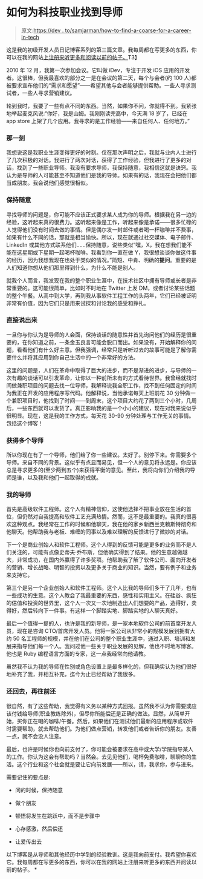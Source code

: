 # 如何为科技职业找到导师

> 原文:[https://dev . to/samjarman/how-to-find-a-coarse-for-a-career-in-tech](https://dev.to/samjarman/how-to-find-mentors-for-a-career-in-tech)

这是我的初级开发人员日记博客系列的第三篇文章。我每周都在写更多的东西，你可以在我的网站[上注册来听更多和阅读以前的帖子。](https://www.samjarman.co.nz/diaries/)T3】

2010 年 12 月，我第一次参加会议。它叫做 iDev，专注于开发 iOS 应用的开发者。这很棒，但我最喜欢的部分之一是在会议的第二天，每个与会者(约 100 人)都被要求宣布他们的“需求和愿望”——希望其他与会者能够提供帮助。一些人寻求测试者，一些人寻求营销建议。

轮到我时，我要了一些有点不同的东西。当然，如果你不问，你就得不到。我紧张地举起麦克风说:“你好，我是山姆。我刚刚读完高中，今天满 18 岁了，已经在 app store 上架了几个应用。我寻求的是工作经验——来自任何人、任何地方。”

### 那一刻

我想说这是我职业生涯变得更好的时刻。仅在那次声明之后，我就与业内人士进行了几次积极的对话。我进行了两次对话，获得了工作经验，但我进行了更多的对话，找到了一些职业导师。我没有要求导师，我保持随意，我相信这就是诀窍。我认为是导师的人可能甚至不知道他们是我的导师。如果有的话，我现在会把他们都当成朋友。我会说他们感觉很相似。

### 保持随意

寻找导师的问题是，你可能不应该正式要求某人成为你的导师。根据我在另一边的经验，这听起来真的很费力。这听起来像是工作，听起来像是承诺——很多忙碌的人觉得他们没有时间去做的事情。但是偶尔发一封邮件或者喝一杯咖啡并不费事，如果有什么不同的话，那就是相当愉快。所以，现在就通过社交媒体、电子邮件、LinkedIn 或其他方式联系他们……保持随意，说些类似“嘿，X，我在想我们能不能在这星期或下星期一起喝杯咖啡。我看到你一直在做 Y，我很想谈谈你做这件事的经历，因为我想我现在也处于类似的情况。”简短、中肯、明确的**提问**。重要的是人们知道你想从他们那里得到什么，为什么不能是别人。

就我个人而言，我发现在我的整个职业生涯中，在技术社区中拥有导师或长者是非常重要的。这可能很简单，比如时不时地在 Twitter 上发 DM，或者讨论某些话题的整个午餐。从高中到大学，再到我从事软件工程工作的头两年，它们已经被证明非常有价值，因为它们只是用来试探和讨论我的感受和挣扎。

### 直接说出来

一旦你与你认为是导师的人会面，保持谈话的随意性并首先询问他们的经历是很重要的，在你知道之前，一条金玉良言可能会脱口而出。如果没有，开始解释你的问题，看看他们有什么好主意。但我强调，经常只是听听过去的故事可能是了解你需要什么并将其应用到你自己生活中的一个非常好的方法。

这里的问题是，人们在革命中取得了巨大的进步，而不是渐进的进步，与导师的一次有趣的谈话可以引发革命，让你以一种前所未有的方式看待世界。我曾经就找时间做兼职项目的问题去找一位导师，我解释说我全职工作，找不到任何固定的时间为我正在开发的应用程序写代码。他解释说，当他承诺每天上班前花 30 分钟做一个兼职项目时，他找到了时间——到周末，这个项目大约花了两到三个小时，几周后，一些东西就可以发货了。真正影响我的是一个小小的建议，现在对我来说似乎很明显。现在，这是我的工作方式，每天花 30-90 分钟处理与工作无关的事情。包括这个博客！

### 获得多个导师

所以你现在有了一个导师，他们给了你一些建议。太好了。别停下来。你需要多个导师。来自不同的背景。这似乎有点显而易见，但一个人的意见将永远是。你应该总是寻求更多的(至少两到五个)来获得平衡的意见。至此，我将向你们介绍我的导师是谁，以及我和他们一起取得的成就。

### 我的导师

首先是高级软件工程师。这个人有精神信仰，这使他选择不把事业放在生活的首位，但仍然对自我提高和软件工艺充满热情。然而，这不是最重要的。我真的很喜欢这种观点。我经常在工作的时候和他聊天，我在他的家乡新西兰克赖斯特彻奇和他聊天。他帮助我与老板、难缠的同事以及难以理解的反馈进行了微妙的对话。

下一个是商业创始人和软件工程师。这个人得到的反馈可能是更多的业务而不是人们关注的，可能有点像史蒂夫·乔布斯，但他确实得到了结果。他的生意越做越大，非常成功，在国内外赢得了许多奖项。他帮助我了解了软件公司、面向开发者的营销、增长战略、明智的投资以及更多关于商业的知识。当然，要有例子和业务来支持它。

第三个是另一个企业创始人和软件工程师。这个人比我的导师们多干了几年，也有一些成功的生意。这个人教会了我最重要的东西，感性和实用主义。在硅谷、疯狂的估值和投资的世界里，这个人一次又一次地制造出人们想要的产品，造得好，卖得好，然后转向下一件事。有这样一个脚踏实地、脚踏实地的人聊天真好。

最后一个值得一提的人，也许是我的新导师，是一家本地软件公司的前首席开发人员，现在是咨询 CTO/首席开发人员。他将一家公司从非常小的规模发展到拥有大约 50 名工程师的规模，并在他们在公司的整个职业生涯中，通过入职、培训和发展来指导他们每一个人。我问过他一些关于职业发展的见解，他也不时地写博客。他也是 Ruby 编程语言方面的专家，这一点我经常向他请教。

虽然我不认为我的导师在性别或角色设置上是最多样化的，但我确实认为他们很好地补充了我，并相互补充，迄今为止已经帮助了我很多。

### 还回去，再往前还

很自然，有了这些帮助，我觉得有义务以某种方式回报。虽然我不认为你需要或应该付钱给导师(职业教练除外)，但尽你所能偿还是正确的做法。显然，从简单开始，买你正在喝的咖啡/午餐。然后，如果他们在测试他们最新的应用程序或软件时需要帮助，就去帮助他们。为他们做点营销，转发他们或者告诉你的朋友。友善一点，就不会没人注意。

最后，也许是时候你也向前支付了，你可能会被要求在高中或大学/学院指导某人的工作。你认为这会有帮助吗？当然会。去见见他们，喝杯免费咖啡，聊聊你的生活。这个行业和这个社会就是要让它向前发展——所以，请，我求你，参与进来。

需要记住的要点是:

*   问的时候，保持随意

*   做个朋友

*   顿悟将发生在跳跃中，而不是步骤中

*   心存感激，然后偿还

*   让爱传出去

以下博客是从导师和其他经历中学到的经验教训。这是我向前支付。我希望你喜欢它。我每周都在写更多的东西，你可以在我的网站上注册来听更多的东西并阅读以前的帖子。 *